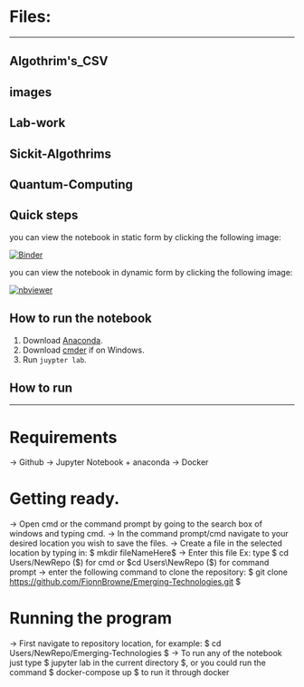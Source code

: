 # Files:
***
## Algothrim's_CSV

## images

## Lab-work

## Sickit-Algothrims

## Quantum-Computing


## Quick steps

you can view the notebook in static form by clicking the following image:

[![Binder](https://mybinder.org/badge_logo.svg)](https://mybinder.org/v2/gh/FionnBrowne/numpy-random/HEAD?labpath=Numpy-random.ipynb)

you can view the notebook in dynamic form by clicking the following image:

[![nbviewer](https://raw.githubusercontent.com/jupyter/design/master/logos/Badges/nbviewer_badge.svg)](https://nbviewer.jupyter.org/github/FionnBrowne/numpy-random/blob/main/Numpy-random.ipynb)

## How to run the notebook 

1. Download [Anaconda]().
2. Download [cmder]() if on Windows.
3. Run `juypter lab`.

## How to run
***
# Requirements
-> Github
-> Jupyter Notebook + anaconda
-> Docker

# Getting ready.
-> Open cmd or the command prompt by going to the search box of windows and typing cmd.
-> In the command prompt/cmd navigate to your desired location you wish to save the files.
-> Create a file in the selected location by typing in: $ mkdir fileNameHere$ 
-> Enter this file Ex: type $ cd Users/NewRepo ($) for cmd or $cd Users\NewRepo ($) for command prompt
-> enter the following command to clone the repository: $ git clone https://github.com/FionnBrowne/Emerging-Technologies.git $

# Running the program

-> First navigate to repository location, for example: $ cd Users/NewRepo/Emerging-Technologies $
-> To run any of the notebook just type $ jupyter lab in the current directory $, or you could run the command $ docker-compose up $ to run it through docker  


